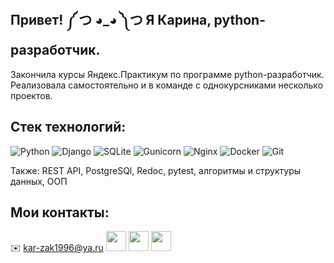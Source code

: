 ## Привет! ༼ つ ◕_◕ ༽つ Я Карина, python-разработчик.
Закончила курсы Яндекс.Практикум по программе python-разработчик. Реализовала самостоятельно и в команде с однокурсниками несколько проектов.

## Стек технологий: 
![Python](https://img.shields.io/badge/python-3670A0?style=for-the-badge&logo=python&logoColor=ffdd54)
![Django](https://img.shields.io/badge/django-%23092E20.svg?style=for-the-badge&logo=django&logoColor=white)
![SQLite](https://img.shields.io/badge/sqlite-%2307405e.svg?style=for-the-badge&logo=sqlite&logoColor=white)
![Gunicorn](https://img.shields.io/badge/gunicorn-%298729.svg?style=for-the-badge&logo=gunicorn&logoColor=white)
![Nginx](https://img.shields.io/badge/nginx-%23009639.svg?style=for-the-badge&logo=nginx&logoColor=white)
![Docker](https://img.shields.io/badge/docker-%230db7ed.svg?style=for-the-badge&logo=docker&logoColor=white)
![Git](https://img.shields.io/badge/git-%23F05033.svg?style=for-the-badge&logo=git&logoColor=white)  

Также: REST API, PostgreSQl, Redoc, pytest, алгоритмы и структуры данных, ООП

## Мои контакты:
:envelope: kar-zak1996@ya.ru
[<img height="32" width="32" src="https://simpleicons.org/icons/telegram.svg" />](https://t.me/solar_ka)
[<img height="32" width="32" src="https://simpleicons.org/icons/linkedin.svg" />](https://www.linkedin.com/in/solar-ka/)
[<img height="32" width="32" src="https://upload.wikimedia.org/wikipedia/commons/7/79/HeadHunter_logo.png" />](https://hh.ru/resume/1c098656ff0b3d9d1a0039ed1f46436d37637a)
